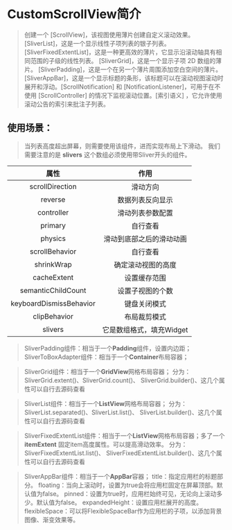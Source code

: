 # CustomScrollView简介

> 创建一个 [ScrollView]，该视图使用薄片创建自定义滚动效果。
> [SliverList]，这是一个显示线性子项列表的银子列表。
> [SliverFixedExtentList]，这是一种更高效的薄片，它显示沿滚动轴具有相同范围的子级的线性列表。
> [SliverGrid]，这是一个显示子项 2D 数组的薄片。
> [SliverPadding]，这是一个在另一个薄片周围添加空白空间的薄片。
> [SliverAppBar]，这是一个显示标题的条形，该标题可以在滚动视图滚动时展开和浮动。[ScrollNotification]
> 和 [NotificationListener]，可用于在不使用 [ScrollController] 的情况下监视滚动位置。[索引语义]
> ，它允许使用滚动公告的索引来批注子列表。

## 使用场景：

> 当列表高度超出屏幕，则需要使用该组件，进而实现布局上下滑动。
> 我们需要注意的是 **slivers** 这个数组必须使用带Sliver开头的组件。

|           属性            |       作用        |
|:-----------------------:|:---------------:|
|     scrollDirection     |      滑动方向       |
|         reverse         |    数据列表反向显示     |
|       controller        |    滑动列表参数配置     |
|         primary         |      自行查看       |
|         physics         |  滑动到底部之后的滑动动画   |
|     scrollBehavior      |      自行查看       |
|       shrinkWrap        |    确定滚动视图的高度    |
|       cacheExtent       |     设置缓存范围      |
|   semanticChildCount    |    设置子视图的个数     |
| keyboardDismissBehavior |     键盘关闭模式      |
|      clipBehavior       |     布局裁剪模式      |
|         slivers         | 它是数组格式，填充Widget |

> SliverPadding组件：相当于一个**Padding**组件，设置内边距；
> SliverToBoxAdapter组件：相当于一个**Container**布局容器；

> SliverGrid组件：相当于一个**GridView**网格布局容器；
> 分为：SliverGrid.extent()、SliverGrid.count()、 SliverGrid.builder()、这几个属性可以自行去源码查看


> SliverList组件：相当于一个**ListView**网格布局容器；
> 分为：SliverList.separated()、SliverList.list()、 SliverList.builder()、这几个属性可以自行去源码查看

> SliverFixedExtentList组件：相当于一个**ListView**网格布局容器；多了一个**itemExtent**
> 固定item高度属性。可以提高滑动效率。
> 分为：SliverFixedExtentList.list()、 SliverFixedExtentList.builder()、这几个属性可以自行去源码查看


> SliverAppBar组件：相当于一个**AppBar**容器；
title：指定应用栏的标题部分。
floating：当向上滚动时，设置为true会将应用栏固定在屏幕顶部。默认值为false。
pinned：设置为true时，应用栏始终可见，无论向上滚动多少。默认值为false。
expandedHeight：设置应用栏展开的高度。
flexibleSpace：可以将FlexibleSpaceBar作为应用栏的子项，以添加背景图像、渐变效果等。



> 







